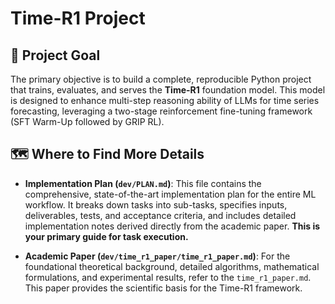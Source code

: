 # Time-R1 Project

## 🎯 Project Goal

The primary objective is to build a complete, reproducible Python project that trains, evaluates, and serves the **Time-R1** foundation model. This model is designed to enhance multi-step reasoning ability of LLMs for time series forecasting, leveraging a two-stage reinforcement fine-tuning framework (SFT Warm-Up followed by GRIP RL).

## 🗺️ Where to Find More Details

* **Implementation Plan (`dev/PLAN.md`)**: This file contains the comprehensive, state-of-the-art implementation plan for the entire ML workflow. It breaks down tasks into sub-tasks, specifies inputs, deliverables, tests, and acceptance criteria, and includes detailed implementation notes derived directly from the academic paper. **This is your primary guide for task execution.**

* **Academic Paper (`dev/time_r1_paper/time_r1_paper.md`)**: For the foundational theoretical background, detailed algorithms, mathematical formulations, and experimental results, refer to the `time_r1_paper.md`. This paper provides the scientific basis for the Time-R1 framework.
